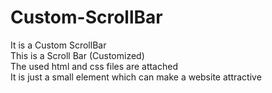 # Custom-ScrollBar
It is a Custom ScrollBar <br>
This is a Scroll Bar (Customized) <br> 
The used html and css files are attached <br> 
It is just a small element which can make a website attractive